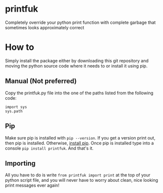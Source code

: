 # printfuk
Completely override your python print function with complete garbage that sometimes looks approximately correct

# How to
Simply install the package either by downloading this git repository and moving the python source code where it needs to or install it using pip.

## Manual (Not preferred)
Copy the printfuk.py file into the one of the paths listed from the following code:
```
import sys
sys.path
```

## Pip
Make sure pip is installed with `pip --version`.  If you get a version print out, then pip is installed.  Otherwise, [install pip](https://pip.pypa.io/en/stable/installation/). 
Once pip is installed type into a console `pip install printfuk`.  And that's it.

## Importing
All you have to do is write `from printfuk import print` at the top of your python script file, and you will never have to worry about clean, nice looking print messages ever again!
